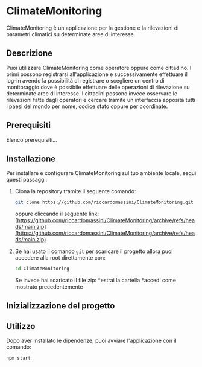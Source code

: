 # ClimateMonitoring
ClimateMonitoring è un applicazione per la gestione e la rilevazioni di parametri climatici su determinate aree di interesse.

## Descrizione
Puoi utilizzare ClimateMonitoring come operatore oppure come cittadino. I primi possono registrarsi all'applicazione e successivamente effettuare il log-in avendo la possibilità di registrare o scegliere un centro di monitoraggio dove è possibile effettuare delle operazioni di rilevazione su determinate aree di interesse. I cittadini possono invece osservare le rilevazioni fatte dagli operatori e cercare tramite un interfaccia apposita tutti i paesi del mondo per nome, codice stato oppure per coordinate.

## Prerequisiti
Elenco prerequisiti...

## Installazione
Per installare e configurare ClimateMonitoring sul tuo ambiente locale, segui questi passaggi:

1. Clona la repository tramite il seguente comando:
    ```bash
    git clone https://github.com/riccardomassini/ClimateMonitoring.git
    ```
    oppure cliccando il seguente link: [https://github.com/riccardomassini/ClimateMonitoring/archive/refs/heads/main.zip](https://github.com/riccardomassini/ClimateMonitoring/archive/refs/heads/main.zip)
   
2. Se hai usato il comando ```git``` per scaricare il progetto allora puoi accedere alla root direttamente con:
    ```bash
    cd ClimateMonitoring
    ```
    Se invece hai scaricato il file zip:
        *estrai la cartella
        *accedi come mostrato precedentemente

## Inizializzazione del progetto


## Utilizzo

Dopo aver installato le dipendenze, puoi avviare l'applicazione con il comando:

```bash
npm start
